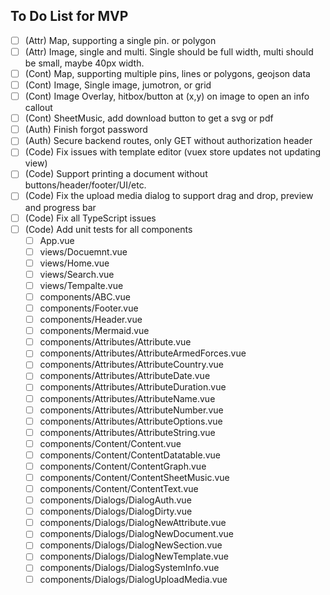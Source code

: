 
## To Do List for MVP

- [ ] (Attr) Map, supporting a single pin. or polygon
- [ ] (Attr) Image, single and multi. Single should be full width, multi should be small, maybe 40px width.
- [ ] (Cont) Map, supporting multiple pins, lines or polygons, geojson data
- [ ] (Cont) Image, Single image, jumotron, or grid
- [ ] (Cont) Image Overlay, hitbox/button at (x,y) on image to open an info callout
- [ ] (Cont) SheetMusic, add download button to get a svg or pdf
- [ ] (Auth) Finish forgot password
- [ ] (Auth) Secure backend routes, only GET without authorization header
- [ ] (Code) Fix issues with template editor (vuex store updates not updating view)
- [ ] (Code) Support printing a document without buttons/header/footer/UI/etc.
- [ ] (Code) Fix the upload media dialog to support drag and drop, preview and progress bar
- [ ] (Code) Fix all TypeScript issues
- [ ] (Code) Add unit tests for all components
  - [ ] App.vue
  - [ ] views/Docuemnt.vue
  - [ ] views/Home.vue
  - [ ] views/Search.vue
  - [ ] views/Tempalte.vue
  - [ ] components/ABC.vue
  - [ ] components/Footer.vue
  - [ ] components/Header.vue
  - [ ] components/Mermaid.vue
  - [ ] components/Attributes/Attribute.vue
  - [ ] components/Attributes/AttributeArmedForces.vue
  - [ ] components/Attributes/AttributeCountry.vue
  - [ ] components/Attributes/AttributeDate.vue
  - [ ] components/Attributes/AttributeDuration.vue
  - [ ] components/Attributes/AttributeName.vue
  - [ ] components/Attributes/AttributeNumber.vue
  - [ ] components/Attributes/AttributeOptions.vue
  - [ ] components/Attributes/AttributeString.vue
  - [ ] components/Content/Content.vue
  - [ ] components/Content/ContentDatatable.vue
  - [ ] components/Content/ContentGraph.vue
  - [ ] components/Content/ContentSheetMusic.vue
  - [ ] components/Content/ContentText.vue
  - [ ] components/Dialogs/DialogAuth.vue
  - [ ] components/Dialogs/DialogDirty.vue
  - [ ] components/Dialogs/DialogNewAttribute.vue
  - [ ] components/Dialogs/DialogNewDocument.vue
  - [ ] components/Dialogs/DialogNewSection.vue
  - [ ] components/Dialogs/DialogNewTemplate.vue
  - [ ] components/Dialogs/DialogSystemInfo.vue
  - [ ] components/Dialogs/DialogUploadMedia.vue